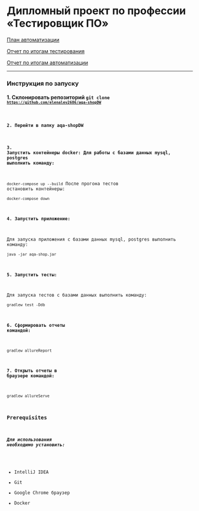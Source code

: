 # Дипломный проект по профессии «Тестировщик ПО»

[План автоматизации](docs/Plan.md)

[Отчет по итогам тестирования](docs/Report.md)

[Отчет по итогам автоматизации](docs/Summary.md)

---------------------
### Инструкция по запуску
#### 1. Склонировать репозиторий  <code>git clone <code>https://github.com/elenalev2686/aqa-shopDW</code>
#### 2. Перейти в папку aqa-shopDW
#### 3. Запустить контейнеры docker: Для работы с базами данных mysql, postgres выполнить команду:  
   <code>docker-compose up --build</code>
   После прогона тестов остановить контейнеры:  
   <code>docker-compose down</code>
#### 4. Запустить приложение:
   Для запуска приложения с базами данных mysql, postgres выполнить команду:  
   <code>java -jar aqa-shop.jar</code>
#### 5. Запустить тесты:
   Для запуска тестов с базами данных выполнить команду:  
   <code>gradlew test -Ddb</code>
#### 6. Сформировать отчеты командой:  
   <code>gradlew allureReport</code>
#### 7. Открыть отчеты в браузере командой:  
   <code>gradlew allureServe</code>
### Prerequisites
##### Для использования необходимо установить:
- IntelliJ IDEA
- Git
- Google Chrome браузер
- Docker
